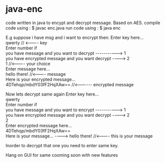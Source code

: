 # java-enc
code written in java to encypt and decrypt message. Based on AES.
compile code using : $ javac enc.java
run code using : $ java enc

E.g suppose i have msg and i want to encrypt then: 
            Enter key here...                                                                      
            qwerty  // <---- key                                                                   
            Enter number if                                                                        
              you have message and you want to decrypt -----------> 1                              
              you have encrypted message and you want decrypt ----> 2                             
            1   //<---- your choice                                                                
           Enter message here...                                                                  
            hello there!    //<---- message                                                        
            Here is your encrypted message...                                                      
            4DTehqp/mbdY03fF2HqXAw==    //<------ encrypted message                                
                                                                                                    

Now lets decrypt same again
            Enter key here...                                                                       
            qwerty                                                                                  
            Enter number if                                                                         
              you have message and you want to encrypt -----------> 1                               
              you have encrypted message and you want decrypt ----> 2                                
            2                                                                                       
            Enter encrypted message here...                                                         
            4DTehqp/mbdY03fF2HqXAw==                                    
            Here is your message...
                                    ---->  hello there!  //<---- this is your message

Inorder to decrypt that one you need to enter same key.

Hang on GUI for same cooming soon with new features

